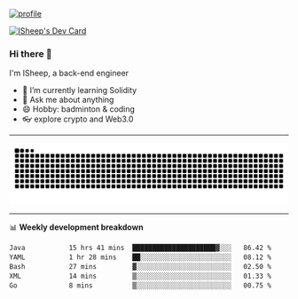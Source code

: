 [![profile](https://user-images.githubusercontent.com/54968314/208005045-e4b42f3b-833d-4242-bfcc-e764865553a2.svg)](https://www.calligrapher.ai/)

<a href="https://app.daily.dev/linziyang1106"><img src="https://api.daily.dev/devcards/v2/i4Spwx5Skx5FpTqWcwoit.png?r=kgx&type=wide" width="652" alt="ISheep's Dev Card"/></a>

### Hi there 🐏

I'm ISheep, a back-end engineer

- 🔭 I’m currently learning Solidity
- 💬 Ask me about anything
- 😄 Hobby: badminton & coding
- 👓 explore crypto and Web3.0

-------

![](https://raw.githubusercontent.com/ISheepp/ISheepp/output/github-contribution-grid-snake.svg)

-------

📊 **Weekly development breakdown**
<!--START_SECTION:waka-->

```txt
Java           15 hrs 41 mins  █████████████████████▓░░░   86.42 %
YAML           1 hr 28 mins    ██░░░░░░░░░░░░░░░░░░░░░░░   08.12 %
Bash           27 mins         ▓░░░░░░░░░░░░░░░░░░░░░░░░   02.50 %
XML            14 mins         ▒░░░░░░░░░░░░░░░░░░░░░░░░   01.33 %
Go             8 mins          ▒░░░░░░░░░░░░░░░░░░░░░░░░   00.75 %
```

<!--END_SECTION:waka-->
